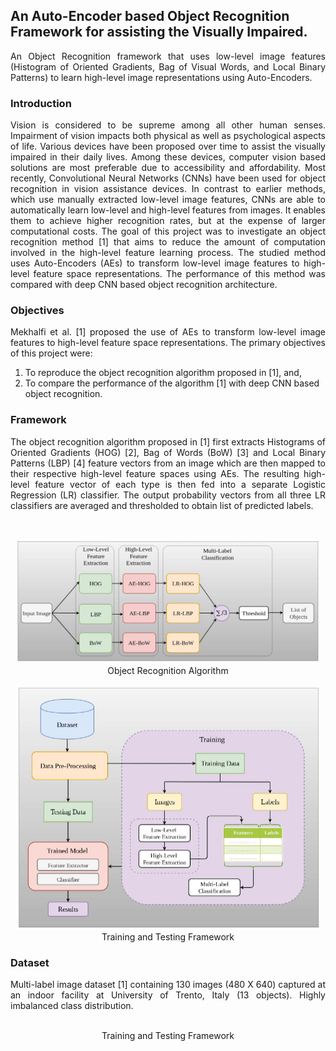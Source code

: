 ## An Auto-Encoder based Object Recognition Framework for assisting the Visually Impaired.

<p align="justify">
An Object Recognition framework that uses low-level image features (Histogram of Oriented Gradients, Bag of Visual Words, and Local Binary Patterns) to learn high-level image representations using Auto-Encoders.
</p>

### Introduction

<p align="justify">
Vision is considered to be supreme among all other human senses. Impairment of vision impacts both physical as well as psychological aspects of life. Various devices have been proposed over time to assist the visually impaired in their daily lives. Among these devices, computer vision based solutions are most preferable due to accessibility and affordability. Most recently, Convolutional Neural Networks
(CNNs) have been used for object recognition in vision assistance devices. In contrast to earlier methods, which use manually extracted low-level image features, CNNs are able to automatically learn low-level and high-level features from images. It enables them to achieve higher recognition rates, but at the expense of larger computational costs. The goal of this project was to investigate an object
recognition method [1] that aims to reduce the amount of computation involved in the high-level feature learning process. The studied method uses Auto-Encoders (AEs) to transform low-level image features to high-level feature space representations. The performance of this method was compared with deep CNN based object recognition architecture.
</p>  

### Objectives
<p align="justify">
Mekhalfi et al. [1] proposed the use of AEs to transform low-level image features to high-level feature space representations. The primary objectives of this project were:

1. To reproduce the object recognition algorithm proposed in [1], and,
2. To compare the performance of the algorithm [1] with deep CNN based object recognition.
</p>

### Framework
<p align="justify">
The object recognition algorithm proposed in [1] first extracts Histograms of Oriented Gradients (HOG) [2], Bag of Words (BoW) [3] and Local Binary Patterns (LBP) [4] feature vectors from an image which are then mapped to their respective high-level feature spaces using AEs. The resulting high-level feature vector of each type is then fed into a separate Logistic Regression (LR) classifier. The output probability vectors from all three LR classifiers are averaged and thresholded to obtain list of predicted labels.
</p><br>

<p align="center">
<img src="https://github.com/msharm05/ae-ObjectRecognition/blob/master/Images/21.PNG" width=488 height=199><br>
Object Recognition Algorithm
</p>

<p align="center">
<img src="https://github.com/msharm05/ae-ObjectRecognition/blob/master/Images/22.PNG" width=488 height=392><br>
Training and Testing Framework
</p>

### Dataset
<p align="justify">
Multi-label image dataset [1] containing 130 images (480 X 640) captured at an indoor facility at University of Trento, Italy (13 objects). Highly imbalanced class distribution.
</p>
<p align="center"
<img src="https://github.com/msharm05/ae-ObjectRecognition/blob/update/Images/23.PNG" width=456 height=336><br>
Training and Testing Framework
</p>



  
